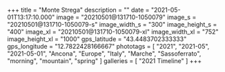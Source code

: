 +++
title = "Monte Strega"
description = ""
date = "2021-05-01T13:17:10.000"
image = "20210501@131710-1050079"
image_s = "20210501@131710-1050079-s"
image_width_s = "300"
image_height_s = "400"
image_xl = "20210501@131710-1050079-xl"
image_width_xl = "752"
image_height_xl = "1000"
gps_latitude = "43.4483702333333"
gps_longitude = "12.7822428166667"
phototags = [ "2021", "2021-05", "2021-05-01", "Ancona", "Europe", "Italy", "Marche", "Sassoferrato", "morning", "mountain", "spring" ]
galleries = [ "2021 Timeline" ]
+++
